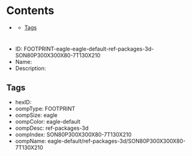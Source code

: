 



Contents
========

* [](#)
	* [Tags](#tags)

# 

- ID: FOOTPRINT-eagle-eagle-default-ref-packages-3d-SON80P300X300X80-7T130X210
- Name: 
- Description: 

## Tags

- hexID: 
- oompType: FOOTPRINT
- oompSize: eagle
- oompColor: eagle-default
- oompDesc: ref-packages-3d
- oompIndex: SON80P300X300X80-7T130X210
- oompName: eagle-default/ref-packages-3d/SON80P300X300X80-7T130X210

